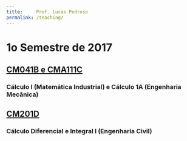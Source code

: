 ```yaml
---
title:     Prof. Lucas Pedroso
permalink: /teaching/
---
```


# 1o Semestre de 2017

## [CM041B e CMA111C](./cma111c/)
### Cálculo I (Matemática Industrial) e Cálculo 1A (Engenharia Mecânica)

## [CM201D](./CM201D/)
### Cálculo Diferencial e Integral I (Engenharia Civil)
